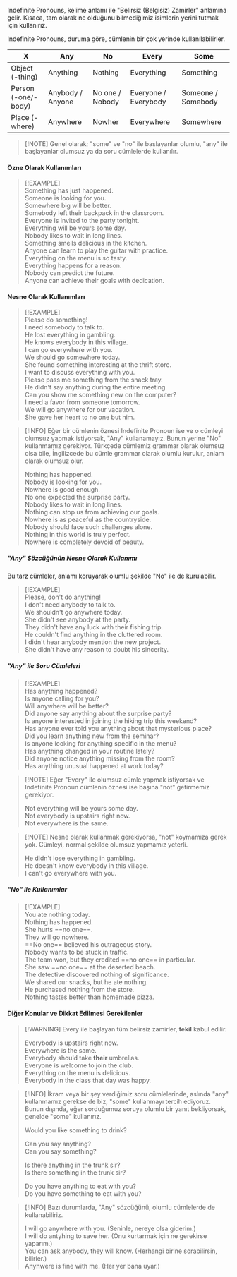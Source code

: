 Indefinite Pronouns, kelime anlamı ile "Belirsiz (Belgisiz) Zamirler" anlamına gelir. Kısaca, tam olarak ne olduğunu bilmediğimiz isimlerin yerini tutmak için kullanırız.  

Indefinite Pronouns, duruma göre, cümlenin bir çok yerinde kullanılabilirler.  

| X                   | Any              | No              | Every                | Some               |  
| ------------------- | ---------------- | --------------- | -------------------- | ------------------ |  
| Object (-thing)     | Anything         | Nothing         | Everything           | Something          |  
| Person (-one/-body) | Anybody / Anyone | No one / Nobody | Everyone / Everybody | Someone / Somebody |  
| Place (-where)      | Anywhere         | Nowher          | Everywhere           | Somewhere          |  

> [!NOTE] Genel olarak; "some" ve "no" ile başlayanlar olumlu, "any" ile başlayanlar olumsuz ya da soru cümlelerde kullanılır.  

#### Özne Olarak Kullanımları  

> [!EXAMPLE]  
> Something has just happened.  
> Someone is looking for you.  
> Somewhere big will be better.  
> Somebody left their backpack in the classroom.  
> Everyone is invited to the party tonight.  
> Everything will be yours some day.  
> Nobody likes to wait in long lines.  
> Something smells delicious in the kitchen.  
> Anyone can learn to play the guitar with practice.  
> Everything on the menu is so tasty.  
> Everything happens for a reason.  
> Nobody can predict the future.  
> Anyone can achieve their goals with dedication.  

#### Nesne Olarak Kullanımları  

> [!EXAMPLE]  
> Please do something!  
> I need somebody to talk to.  
> He lost everything in gambling.  
> He knows everybody in this village.  
> I can go everywhere with you.  
> We should go somewhere today.  
> She found something interesting at the thrift store.  
> I want to discuss everything with you.  
> Please pass me something from the snack tray.  
> He didn't say anything during the entire meeting.  
> Can you show me something new on the computer?  
> I need a favor from someone tomorrow.  
> We will go anywhere for our vacation.  
> She gave her heart to no one but him.  

> [!INFO]  Eğer bir cümlenin öznesi Indefinite Pronoun ise ve o cümleyi olumsuz yapmak istiyorsak, "Any" kullanamayız. Bunun yerine "No" kullanmamız gerekiyor. Türkçede cümlemiz grammar olarak olumsuz olsa bile, İngilizcede bu cümle grammar olarak olumlu kurulur, anlam olarak olumsuz olur.  
>  
> Nothing has happened.  
> Nobody is looking for you.  
> Nowhere is good enough.  
> No one expected the surprise party.  
> Nobody likes to wait in long lines.  
> Nothing can stop us from achieving our goals.  
> Nowhere is as peaceful as the countryside.  
> Nobody should face such challenges alone.  
> Nothing in this world is truly perfect.  
> Nowhere is completely devoid of beauty.  

##### "Any" Sözcüğünün Nesne Olarak Kullanımı  
Bu tarz cümleler, anlamı koruyarak olumlu şekilde "No" ile de kurulabilir.  

> [!EXAMPLE]  
> Please, don't do anything!  
> I don't need anybody to talk to.  
> We shouldn't go anywhere today.  
> She didn't see anybody at the party.  
> They didn't have any luck with their fishing trip.  
> He couldn't find anything in the cluttered room.  
> I didn't hear anybody mention the new project.  
> She didn't have any reason to doubt his sincerity.  

##### "Any" ile Soru Cümleleri  

> [!EXAMPLE]  
> Has anything happened?  
> Is anyone calling for you?  
> Will anywhere will be better?  
> Did anyone say anything about the surprise party?  
> Is anyone interested in joining the hiking trip this weekend?  
> Has anyone ever told you anything about that mysterious place?  
> Did you learn anything new from the seminar?  
> Is anyone looking for anything specific in the menu?  
> Has anything changed in your routine lately?  
> Did anyone notice anything missing from the room?  
> Has anything unusual happened at work today?  

> [!NOTE] Eğer "Every" ile olumsuz cümle yapmak istiyorsak ve Indefinite Pronoun cümlenin öznesi ise başına "not" getirmemiz gerekiyor.  
>  
> Not everything will be yours some day.  
> Not everybody is upstairs right now.  
> Not everywhere is the same.  

> [!NOTE] Nesne olarak kullanmak gerekiyorsa, "not" koymamıza gerek yok. Cümleyi, normal şekilde olumsuz yapmamız yeterli.  
>  
> He didn't lose everything in gambling.  
> He doesn't know everybody in this village.  
> I can't go everywhere with you.  

##### "No" ile Kullanımlar  

> [!EXAMPLE]  
> You ate nothing today.  
> Nothing has happened.  
> She hurts ==no one==.  
> They will go nowhere.  
> ==No one== believed his outrageous story.  
> Nobody wants to be stuck in traffic.  
> The team won, but they credited ==no one== in particular.  
> She saw ==no one== at the deserted beach.  
> The detective discovered nothing of significance.  
> We shared our snacks, but he ate nothing.  
> He purchased nothing from the store.  
> Nothing tastes better than homemade pizza.  

#### Diğer Konular ve Dikkat Edilmesi Gerekilenler  

> [!WARNING] Every ile başlayan tüm belirsiz zamirler, **tekil** kabul edilir.  
>  
> Everybody is upstairs right now.  
> Everywhere is the same.  
> Everybody should take **their** umbrellas.  
> Everyone is welcome to join the club.  
> Everything on the menu is delicious.  
> Everybody in the class that day was happy.  

> [!INFO] İkram veya bir şey verdiğimiz soru cümlelerinde, aslında "any" kullanmamız gerekse de biz, "some" kullanmayı tercih ediyoruz. Bunun dışında, eğer sorduğumuz soruya olumlu bir yanıt bekliyorsak, genelde "some" kullanırız.  
>  
> Would you like something to drink?  
>  
> Can you say anything?  
> Can you say something?  
>  
> Is there anything in the trunk sir?  
> Is there something in the trunk sir?  
>  
> Do you have anything to eat with you?  
> Do you have something to eat with you?  

> [!INFO] Bazı durumlarda, "Any" sözcüğünü, olumlu cümlelerde de kullanabiliriz.  
>  
> I will go anywhere with you. (Seninle, nereye olsa giderim.)  
> I will do antyhing to save her. (Onu kurtarmak için ne gerekirse yaparım.)  
> You can ask anybody, they will know. (Herhangi birine sorabilirsin, bilirler.)  
> Anyhwere is fine with me. (Her yer bana uyar.)  
